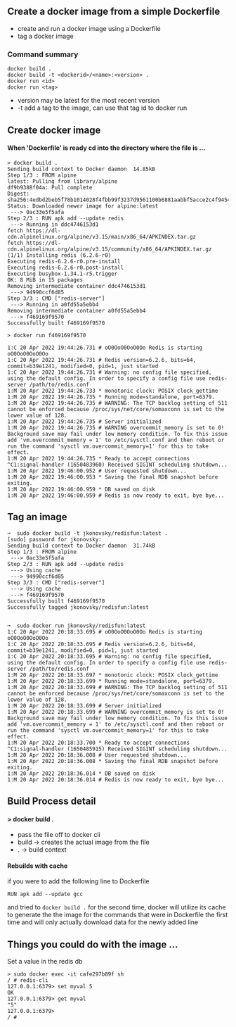 ## Create a docker image from a simple Dockerfile

* create and run a docker image using a Dockerfile
* tag a docker image

### Command summary
```
docker build .
docker build -t <dockerid>/<name>:<version> .
docker run <id>
docker run <tag>

```
* version may be latest for the most recent version
* -t add a tag to the image, can use that tag id to docker run <tag id>

## Create docker image
#### When 'Dockerfile' is ready cd into the directory where the file is ...
```
> docker build .
Sending build context to Docker daemon  14.85kB
Step 1/3 : FROM alpine
latest: Pulling from library/alpine
df9b9388f04a: Pull complete 
Digest: sha256:4edbd2beb5f78b1014028f4fbb99f3237d9561100b6881aabbf5acce2c4f9454
Status: Downloaded newer image for alpine:latest
 ---> 0ac33e5f5afa
Step 2/3 : RUN apk add --update redis
 ---> Running in ddc4746153d1
fetch https://dl-cdn.alpinelinux.org/alpine/v3.15/main/x86_64/APKINDEX.tar.gz
fetch https://dl-cdn.alpinelinux.org/alpine/v3.15/community/x86_64/APKINDEX.tar.gz
(1/1) Installing redis (6.2.6-r0)
Executing redis-6.2.6-r0.pre-install
Executing redis-6.2.6-r0.post-install
Executing busybox-1.34.1-r5.trigger
OK: 8 MiB in 15 packages
Removing intermediate container ddc4746153d1
 ---> 94990ccf6d85
Step 3/3 : CMD ["redis-server"]
 ---> Running in a0fd55a5ebb4
Removing intermediate container a0fd55a5ebb4
 ---> f469169f9570
Successfully built f469169f9570

> docker run f469169f9570

1:C 20 Apr 2022 19:44:26.731 # oO0OoO0OoO0Oo Redis is starting oO0OoO0OoO0Oo
1:C 20 Apr 2022 19:44:26.731 # Redis version=6.2.6, bits=64, commit=b39e1241, modified=0, pid=1, just started
1:C 20 Apr 2022 19:44:26.731 # Warning: no config file specified, using the default config. In order to specify a config file use redis-server /path/to/redis.conf
1:M 20 Apr 2022 19:44:26.733 * monotonic clock: POSIX clock_gettime
1:M 20 Apr 2022 19:44:26.735 * Running mode=standalone, port=6379.
1:M 20 Apr 2022 19:44:26.735 # WARNING: The TCP backlog setting of 511 cannot be enforced because /proc/sys/net/core/somaxconn is set to the lower value of 128.
1:M 20 Apr 2022 19:44:26.735 # Server initialized
1:M 20 Apr 2022 19:44:26.735 # WARNING overcommit_memory is set to 0! Background save may fail under low memory condition. To fix this issue add 'vm.overcommit_memory = 1' to /etc/sysctl.conf and then reboot or run the command 'sysctl vm.overcommit_memory=1' for this to take effect.
1:M 20 Apr 2022 19:44:26.735 * Ready to accept connections
^C1:signal-handler (1650483960) Received SIGINT scheduling shutdown...
1:M 20 Apr 2022 19:46:00.952 # User requested shutdown...
1:M 20 Apr 2022 19:46:00.953 * Saving the final RDB snapshot before exiting.
1:M 20 Apr 2022 19:46:00.959 * DB saved on disk
1:M 20 Apr 2022 19:46:00.959 # Redis is now ready to exit, bye bye...

````

## Tag an image
```
➞  sudo docker build -t jkonovsky/redisfun:latest .                                                                                                                                                                                                                                          
[sudo] password for jkonovsky: 
Sending build context to Docker daemon  31.74kB
Step 1/3 : FROM alpine
 ---> 0ac33e5f5afa
Step 2/3 : RUN apk add --update redis
 ---> Using cache
 ---> 94990ccf6d85
Step 3/3 : CMD ["redis-server"]
 ---> Using cache
 ---> f469169f9570
Successfully built f469169f9570
Successfully tagged jkonovsky/redisfun:latest


➞  sudo docker run jkonovsky/redisfun:latest                                                                                                                                                                                                                                                 
1:C 20 Apr 2022 20:18:33.695 # oO0OoO0OoO0Oo Redis is starting oO0OoO0OoO0Oo
1:C 20 Apr 2022 20:18:33.695 # Redis version=6.2.6, bits=64, commit=b39e1241, modified=0, pid=1, just started
1:C 20 Apr 2022 20:18:33.695 # Warning: no config file specified, using the default config. In order to specify a config file use redis-server /path/to/redis.conf
1:M 20 Apr 2022 20:18:33.697 * monotonic clock: POSIX clock_gettime
1:M 20 Apr 2022 20:18:33.699 * Running mode=standalone, port=6379.
1:M 20 Apr 2022 20:18:33.699 # WARNING: The TCP backlog setting of 511 cannot be enforced because /proc/sys/net/core/somaxconn is set to the lower value of 128.
1:M 20 Apr 2022 20:18:33.699 # Server initialized
1:M 20 Apr 2022 20:18:33.699 # WARNING overcommit_memory is set to 0! Background save may fail under low memory condition. To fix this issue add 'vm.overcommit_memory = 1' to /etc/sysctl.conf and then reboot or run the command 'sysctl vm.overcommit_memory=1' for this to take effect.
1:M 20 Apr 2022 20:18:33.700 * Ready to accept connections
^C1:signal-handler (1650485915) Received SIGINT scheduling shutdown...
1:M 20 Apr 2022 20:18:36.008 # User requested shutdown...
1:M 20 Apr 2022 20:18:36.008 * Saving the final RDB snapshot before exiting.
1:M 20 Apr 2022 20:18:36.014 * DB saved on disk
1:M 20 Apr 2022 20:18:36.014 # Redis is now ready to exit, bye bye...
```

## Build Process detail

#### > docker build .
* pass the file off to docker cli
* build -> creates the actual image from the file
* . -> build context

#### Rebuilds with cache
if you were to add the following line to Dockerfile 
```
RUN apk add --update gcc
```
and tried to `docker build .` for the second time, docker will utilize its cache to generate the the image for the commands that were in Dockerfile the first time and will only actually download data for the newly added line


## Things you could do with the image ...

Set a value in the redis db
```
> sudo docker exec -it cafe297b89f sh                                                                                                                                                                                                                                                                                       
/ # redis-cli
127.0.0.1:6379> set myval 5
OK
127.0.0.1:6379> get myval
"5"
127.0.0.1:6379> 
/ # 

```



